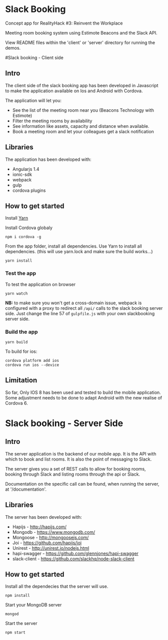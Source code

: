 # Slack Booking

Concept app for RealityHack #3: Reinvent the Workplace

Meeting room booking system using Estimote Beacons and the Slack API.

View README files within the 'client' or 'server' directory for running the demos.


#Slack booking - Client side

## Intro

The client side of the slack booking app has been developed in Javascript to make the application available on Ios and Android with Cordova.

The application will let you:

* See the list of the meeting room near you (Beacons Technology with Estimote)
* Filter the meeting rooms by availability
* See information like assets, capacity and distance when available.
* Book a meeting room and let your colleagues get a slack notification

## Libraries

The application has been developed with:

* Angularjs 1.4
* ionic-sdk
* webpack
* gulp
* cordova plugins

## How to get started

Install [Yarn](https://yarnpkg.com/en/docs/install)

Install Cordova globaly

```
npm i cordova -g
```

From the app folder, install all dependencies. Use Yarn to install all dependencies. (this will use yarn.lock and make sure the build works...)

```
yarn install
```

### Test the app

To test the application on browser

```
yarn watch
```

**NB:** to make sure you won't get a cross-domain issue, webpack is configured with a proxy to redirect all `/api/` calls to the slack booking server side. Just change the line 57 of `gulpfile.js` with your own slackbooking server side.

### Build the app

```
yarn build
```

To build for ios:

```
cordova platform add ios
cordova run ios --device
```

## Limitation

So far, Only IOS 8 has been used and tested to build the mobile application. Some adjustment needs to be done to adapt Android with the new realise of Cordova 6.



# Slack booking - Server Side

## Intro
The server application is the backend of our mobile app. It is the API with which to book and list rooms. It is also the point of messaging to Slack.

The server gives you a set of REST calls to allow for booking rooms, booking through Slack and listing rooms through the api or Slack.

Documentation on the specific call can be found, when running the server, at '/documentation'.

## Libraries

The server has been developed with:

* Hapijs - http://hapijs.com/
* Mongodb - https://www.mongodb.com/
* Mongoose - http://mongoosejs.com/
* Joi - https://github.com/hapijs/joi
* Unirest - http://unirest.io/nodejs.html
* hapi-swagger - https://github.com/glennjones/hapi-swagger
* slack-client - https://github.com/slackhq/node-slack-client


## How to get started

Install all the dependecies that the server will use.

	npm install

Start your MongoDB server

	mongod

Start the server

	npm start



